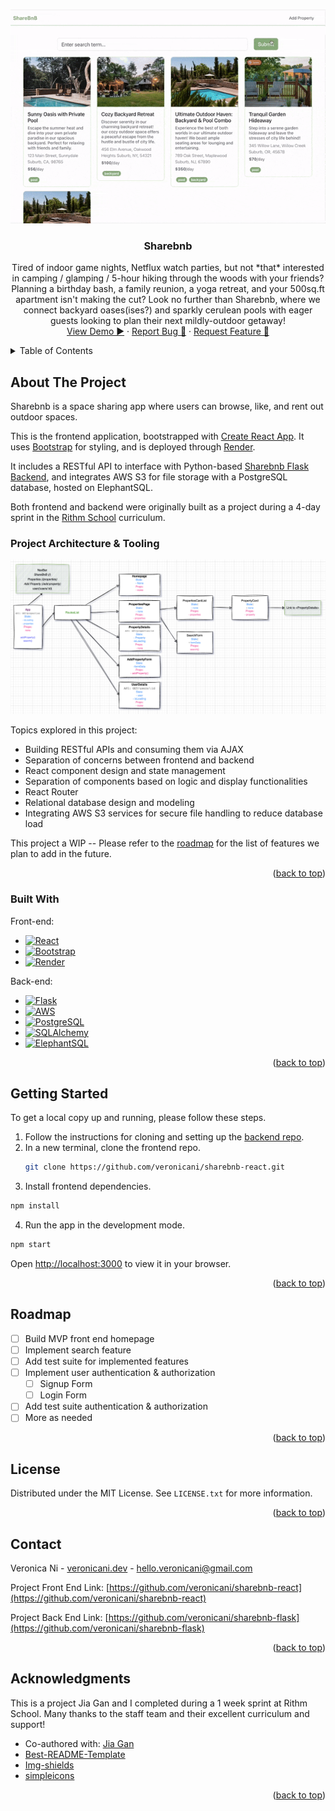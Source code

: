 <!-- Improved compatibility of back to top link: See: https://github.com/othneildrew/Best-README-Template/pull/73 -->
<a name="readme-top"></a>
<!--
*** Thanks for checking out the Best-README-Template. If you have a suggestion
*** that would make this better, please fork the repo and create a pull request
*** or simply open an issue with the tag "enhancement".
*** Don't forget to give the project a star!
*** Thanks again! Now go create something AMAZING! :D
-->


<!-- PROJECT LOGO -->
<br />
<div align="center">
  <!-- To start a screen record on Mac: Shift + Cmd + 5 -->
  <a href="https://github.com/veronicani/sharebnb-react">
    <img src="/public/sharebnb-demo.gif" alt="Demo recording">
  </a>

<h3 align="center">Sharebnb</h3>

  <p align="center">
    Tired of indoor game nights, Netflux watch parties, but not *that* interested in camping / glamping / 5-hour hiking through the woods with your friends? Planning a birthday bash, a family reunion, a yoga retreat, and your 500sq.ft apartment isn't making the cut? Look no further than Sharebnb, where we connect backyard oases(ises?) and sparkly cerulean pools with eager guests looking to plan their next mildly-outdoor getaway!
    <br />
    <a href="https://sharebnb.veronicani.dev">View Demo ▶️</a>
    ·
    <a href="https://github.com/veronicani/sharebnb-react/issues">Report Bug 🐛</a>
    ·
    <a href="https://github.com/veronicani/sharebnb-react/issues">Request Feature 🙏</a>
  </p>
</div>



<!-- TABLE OF CONTENTS -->
<details>
  <summary>Table of Contents</summary>
  <ol>
    <li>
      <a href="#about-the-project">About The Project</a>
      <ul>
        <li><a href="#built-with">Built With</a></li>
      </ul>
    </li>
    <li>
      <a href="#getting-started">Getting Started</a>
      <ul>
        <li><a href="#prerequisites">Prerequisites</a></li>
        <li><a href="#installation">Installation</a></li>
      </ul>
    </li>
    <li><a href="#roadmap">Roadmap</a></li>
    <li><a href="#contact">Contact</a></li>
    <li><a href="#acknowledgments">Acknowledgments</a></li>
  </ol>
</details>



<!-- ABOUT THE PROJECT -->
## About The Project

<!-- [![Product Name Screen Shot][product-screenshot]](https://example.com) -->

Sharebnb is a space sharing app where users can browse, like, and rent out outdoor spaces. 

This is the frontend application, bootstrapped with [Create React App](https://github.com/facebook/create-react-app). It uses [Bootstrap](https://getbootstrap.com/) for styling, and is deployed through [Render](https://render.com/).  

It includes a RESTful API to interface with Python-based [Sharebnb Flask Backend](https://github.com/veronicani/sharebnb-flask), and integrates AWS S3 for file storage with a PostgreSQL database, hosted on ElephantSQL.

Both frontend and backend were originally built as a project during a 4-day sprint in the [Rithm School](https://www.rithmschool.com/) curriculum.

### Project Architecture & Tooling
![Component diagram](/public/component-diagram.png?raw=true)

Topics explored in this project:
- Building RESTful APIs and consuming them via AJAX
- Separation of concerns between frontend and backend
- React component design and state management
- Separation of components based on logic and display functionalities
- React Router
- Relational database design and modeling
- Integrating AWS S3 services for secure file handling to reduce database load

This project a WIP -- Please refer to the [roadmap](#roadmap) for the list of features we plan to add in the future.

<!-- 
To avoid retyping too much info. Do a search and replace with your text editor for the following: `veronicani`, `sharebnb-react`, `twitter_handle`, `linkedin_username`, `email_client`, `email`, `project_title`, `project_description` -->

<p align="right">(<a href="#readme-top">back to top</a>)</p>


### Built With

Front-end:
* [![React][React.js]][React-url]
* [![Bootstrap][Bootstrap.com]][Bootstrap-url]
* [![Render][Render.com]][Render-url]

Back-end:
* [![Flask][Flask.com]][Flask-url]
* [![AWS][AWS.com]][AWS-url]
* [![PostgreSQL][PostgreSQL.com]][PostgreSQL-url]
* [![SQLAlchemy][SQLAlchemy.org]][SQLAlchemy-url]
* [![ElephantSQL][ElephantSQL.com]][Render-url]

<p align="right">(<a href="#readme-top">back to top</a>)</p>



<!-- GETTING STARTED -->
## Getting Started

To get a local copy up and running, please follow these steps.

1. Follow the instructions for cloning and setting up the [backend repo](https://github.com/veronicani/sharebnb-flask).
2. In a new terminal, clone the frontend repo.
   ```sh
   git clone https://github.com/veronicani/sharebnb-react.git
   ```
3. Install frontend dependencies.
  ```sh
  npm install
  ```
4. Run the app in the development mode.
  ```sh
  npm start
  ```
  Open [http://localhost:3000](http://localhost:3000) to view it in your browser.


<p align="right">(<a href="#readme-top">back to top</a>)</p>



<!-- ROADMAP -->
## Roadmap

- [ ] Build MVP front end homepage
- [ ] Implement search feature
- [ ] Add test suite for implemented features
- [ ] Implement user authentication & authorization
    - [ ] Signup Form
    - [ ] Login Form
- [ ] Add test suite authentication & authorization
- [ ] More as needed

<p align="right">(<a href="#readme-top">back to top</a>)</p>


<!-- LICENSE -->
## License

Distributed under the MIT License. See `LICENSE.txt` for more information.

<p align="right">(<a href="#readme-top">back to top</a>)</p>



<!-- CONTACT -->
## Contact

Veronica Ni - [veronicani.dev](https://veronicani.dev) - hello.veronicani@gmail.com

Project Front End Link: [https://github.com/veronicani/sharebnb-react](https://github.com/veronicani/sharebnb-react)

Project Back End Link: [https://github.com/veronicani/sharebnb-flask](https://github.com/veronicani/sharebnb-flask)

<p align="right">(<a href="#readme-top">back to top</a>)</p>



<!-- ACKNOWLEDGMENTS -->
## Acknowledgments

This is a project Jia Gan and I completed during a 1 week sprint at Rithm School. Many thanks to the staff team and their excellent curriculum and support!

* Co-authored with: [Jia Gan](https://github.com/jgan21)
* [Best-README-Template](https://github.com/othneildrew/Best-README-Template)
* [Img-shields](https://shields.io)
* [simpleicons](https://simpleicons.org/)

<p align="right">(<a href="#readme-top">back to top</a>)</p>



<!-- MARKDOWN LINKS & IMAGES -->
<!-- https://www.markdownguide.org/basic-syntax/#reference-style-links -->
[contributors-shield]: https://img.shields.io/github/contributors/veronicani/sharebnb-react.svg?style=for-the-badge
[contributors-url]: https://github.com/veronicani/sharebnb-react/graphs/contributors
[forks-shield]: https://img.shields.io/github/forks/veronicani/sharebnb-react.svg?style=for-the-badge
[forks-url]: https://github.com/veronicani/sharebnb-react/network/members
[stars-shield]: https://img.shields.io/github/stars/veronicani/sharebnb-react.svg?style=for-the-badge
[stars-url]: https://github.com/veronicani/sharebnb-react/stargazers
[issues-shield]: https://img.shields.io/github/issues/veronicani/sharebnb-react.svg?style=for-the-badge
[issues-url]: https://github.com/veronicani/sharebnb-react/issues
[license-shield]: https://img.shields.io/github/license/veronicani/sharebnb-react.svg?style=for-the-badge
[license-url]: https://github.com/veronicani/sharebnb-react/blob/master/LICENSE.txt
[linkedin-shield]: https://img.shields.io/badge/-LinkedIn-black.svg?style=for-the-badge&logo=linkedin&colorB=555
[linkedin-url]: https://linkedin.com/in/linkedin_username
[product-screenshot]: images/screenshot.png
[Next.js]: https://img.shields.io/badge/next.js-000000?style=for-the-badge&logo=nextdotjs&logoColor=white
[Next-url]: https://nextjs.org/
[React.js]: https://img.shields.io/badge/React-20232A?style=for-the-badge&logo=react&logoColor=61DAFB
[React-url]: https://reactjs.org/
[Vue.js]: https://img.shields.io/badge/Vue.js-35495E?style=for-the-badge&logo=vuedotjs&logoColor=4FC08D
[Vue-url]: https://vuejs.org/
[Angular.io]: https://img.shields.io/badge/Angular-DD0031?style=for-the-badge&logo=angular&logoColor=white
[Angular-url]: https://angular.io/
[Svelte.dev]: https://img.shields.io/badge/Svelte-4A4A55?style=for-the-badge&logo=svelte&logoColor=FF3E00
[Svelte-url]: https://svelte.dev/
[Laravel.com]: https://img.shields.io/badge/Laravel-FF2D20?style=for-the-badge&logo=laravel&logoColor=white
[Laravel-url]: https://laravel.com
[Bootstrap.com]: https://img.shields.io/badge/Bootstrap-563D7C?style=for-the-badge&logo=bootstrap&logoColor=white  
[Bootstrap-url]: https://getbootstrap.com
[JQuery.com]: https://img.shields.io/badge/jQuery-0769AD?style=for-the-badge&logo=jquery&logoColor=white
[JQuery-url]: https://jquery.com 
[Render.com]: https://img.shields.io/badge/Render-000000?style=for-the-badge&logo=render&logoColor=white
[Render-url]: https://render.com
[Flask.com]: https://img.shields.io/badge/Flask-000000?style=for-the-badge&logo=flask&logoColor=81D9FF
[Flask-url]: https://flask.palletsprojects.com
[AWS.com]: https://img.shields.io/badge/AWS-232F3E?style=for-the-badge&logo=amazon-aws&logoColor=FF9900
[AWS-url]: aws.amazon.com
[PostgreSQL.com]: https://img.shields.io/badge/PostgreSQL-4169E1?style=for-the-badge&logo=postgresql&logoColor=white
[PostgreSQL-url]: https://www.postgresql.org/
[SQLAlchemy.org]: https://img.shields.io/badge/SQLAlchemy-D71F00?style=for-the-badge&logo=sqlalchemy&logoColor=white
[SQLAlchemy-url]: https://www.sqlalchemy.org/
[ElephantSQL.com]: https://img.shields.io/badge/ElephantSQL-96D3F4?style=for-the-badge&logo=elephantsql&logoColor=white
[ElephantSQL-url]: https://www.elephantsql.com/
